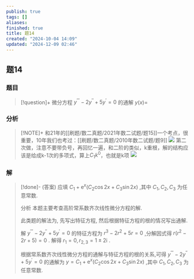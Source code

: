 ```yaml
---
publish: true
tags: []
aliases: 
finished: true
title: 题14
created: "2024-10-04 14:09"
updated: "2024-12-09 02:46"
---
```

## 题14
### 题目
> [!question]+
> 微分方程 ${y}^{\prime \prime \prime } - 2{y}^{\prime \prime } + 5{y}^{\prime } = 0$ 的通解 $y( x) =$
### 分析
> [!NOTE]+
> 和21年的[[刷题/数二真题/2021年数二试题/题15]]一个考点，很重要，10年我们也考过：[[刷题/数二真题/2010年数二试题/题9]]
> ![](https://img.hwenyi.live/202412081536414.webp)
> 第二次做，注意不要带负号，再回忆一遍，和二阶的类似，k重根，解的结构应该是给成k-1次的多项式，算上$C_{1}k^{0}$，也就是k项
> ![](https://img.hwenyi.live/202412181152826.webp)
### 解
> [!done]-
> (答案) 应填 ${C}_{1} + {\mathrm{e}}^{x}( {{C}_{2}\cos {2x} + {C}_{3}\sin {2x}})$ ,其中 ${C}_{1},{C}_{2},{C}_{3}$ 为任意常数.
> 
> 分析 本题主要考查高阶常系数齐次线性微分方程的解.
> 
> 此类题的解法为, 先写出特征方程, 然后根据特征方程的根的情况写出通解.
> 
> 解 ${y}^{\prime \prime \prime } - 2{y}^{\prime \prime } + 5{y}^{\prime } = 0$ 的特征方程为 ${r}^{3} - 2{r}^{2} + {5r} = 0$ ,分解因式得 $r( {{r}^{2} - {2r} + 5}) = 0$ . 解得 ${r}_{1} = 0,{r}_{2,3} = 1 \pm 2\mathrm{i}$ .
> 
> 根据常系数齐次线性微分方程的通解与特征方程的根的关系,可得 ${y}^{\prime \prime \prime } - 2{y}^{\prime \prime } + 5{y}^{\prime } = 0$ 的通解为 $y = {C}_{1} + {\mathrm{e}}^{x}( {{C}_{2}\cos {2x} + {C}_{3}\sin {2x}})$ ,其中 ${C}_{1},{C}_{2},{C}_{3}$ 为任意常数.